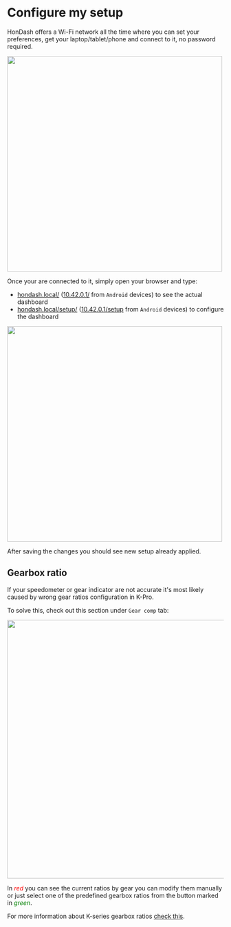 # Configure my setup

HonDash offers a Wi-Fi network all the time where you can set your preferences, get your laptop/tablet/phone and connect to it, no password required.

<img src="https://raw.github.com/pablobuenaposada/HonDash/master/docs/readme/wifi.png" data-canonical-src="https://raw.github.com/pablobuenaposada/HonDash/master/docs/readme/wifi.png" height="500"/>

Once your are connected to it, simply open your browser and type:

* [hondash.local/](http://hondash.local/) ([10.42.0.1/](http://10.42.0.1/) from `Android` devices) to see the actual dashboard
* [hondash.local/setup/](http://hondash.local/setup/) ([10.42.0.1/setup](http://10.42.0.1/setup/) from `Android` devices) to configure the dashboard

<img src="https://raw.github.com/pablobuenaposada/HonDash/master/docs/readme/wifi_setup.png" data-canonical-src="https://raw.github.com/pablobuenaposada/HonDash/master/docs/readme/wifi_setup.png" height="500"/>

After saving the changes you should see new setup already applied.

## Gearbox ratio

If your speedometer or gear indicator are not accurate it's most likely caused by wrong gear ratios configuration in K-Pro.

To solve this, check out this section under `Gear comp` tab:

<img src="https://raw.github.com/pablobuenaposada/HonDash/master/docs/readme/gearbox.png" data-canonical-src="https://raw.github.com/pablobuenaposada/HonDash/master/docs/readme/gearbox.png" height="600"/>

In <span style="color:red">*red* </span>you can see the current ratios by gear you can modify them manually or just select one of the predefined gearbox ratios from the button marked in <span style="color:green">*green*</span>.

For more information about K-series gearbox ratios [check this](https://raw.github.com/pablobuenaposada/HonDash/master/docs/images/ratios.jpg).
